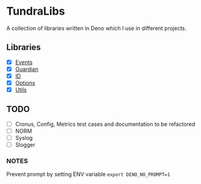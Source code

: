 # TundraLibs

A collection of libraries written in Deno which I use in different projects.

## Libraries

- [x] [Events](./events/README.md)
- [x] [Guardian](./guardian/README.md)
- [x] [ID](./id/README.md)
- [x] [Options](./options/README.md)
- [x] [Utils](./utils/README.md)

## TODO

- [ ] Cronus, Config, Metrics test cases and documentation to be refactored
- [ ] NORM
- [ ] Syslog
- [ ] Slogger

### NOTES

Prevent prompt by setting ENV variable `export DENO_NO_PROMPT=1`
